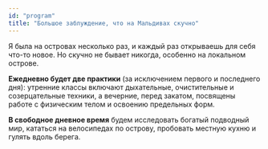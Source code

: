```yaml
---
id: "program"
title: "Большое заблуждение, что на Мальдивах скучно"
---
```

Я была на островах несколько раз, и каждый раз открываешь для себя что-то новое. Но скучно не бывает никогда, особенно на локальном острове.

**Ежедневно будет две практики** (за исключением первого и последнего дня): утренние классы включают дыхательные, очистительные и созерцательные техники, а вечерние, перед закатом, посвящены работе с физическим телом и освоению предельных форм.

**В свободное дневное время** будем исследовать богатый подводный мир, кататься на велосипедах по острову, пробовать местную кухню и гулять вдоль берега.
